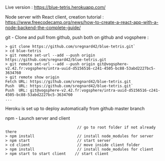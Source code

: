 Live version : https://blue-tetris.herokuapp.com/

Node server with React client, creation tutorial : https://www.freecodecamp.org/news/how-to-create-a-react-app-with-a-node-backend-the-complete-guide/

git - Clone and pull from github, push both on github and vogsphere :

```
> git clone https://github.com/sregnard42/blue-tetris.git`
> cd blue-tetris
> git remote set-url --add --push origin https://github.com/sregnard42/blue-tetris.git
> git remote set-url --add --push origin git@vogsphere-v2.42.fr:vogsphere/intra-uuid-d5156516-c241-4505-bc88-53abd2227bc5-3634760
> git remote show origin
Fetch URL: https://github.com/sregnard42/blue-tetris.git
Push  URL: https://github.com/sregnard42/blue-tetris.git`
Push  URL: git@vogsphere-v2.42.fr:vogsphere/intra-uuid-d5156516-c241-4505-bc88-53abd2227bc5-3634760
...
```

Heroku is set up to deploy automatically from github master branch

npm - Launch server and client

```
                                // go to root folder if not already there
> npm install                   // install node_modules for server
> npm start                     // start server
> cd client                     // move inside client folder
> npm install                   // install node_modules for client
> npm start to start client    // start client
```